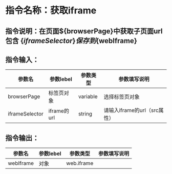 # 指令名称：获取iframe
## 指令说明：在页面$\{browserPage\}中获取子页面url 包含 $\{iframeSelector\}保存到$\{webIframe\}
## 指令输入：

 | 参数名 | 参数lebel | 参数类型 | 参数填写说明 | 
 | ------------- | ------------- | ------------- | ------------- |
 | browserPage | 标签页对象 | variable | 选择标签页对象 |
 | iframeSelector | iframe的url | string | 请输入iframe的url（src属性） |


## 指令输出：

 | 参数名 | 参数lebel | 参数类型 | 参数填写说明 | 
 | ------------- | ------------- | ------------- | ------------- |
 | webIframe | 对象 | web.iframe |  |

	